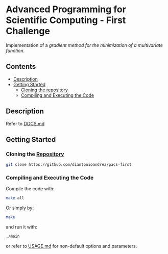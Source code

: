# Advanced Programming for Scientific Computing - First Challenge

Implementation of a *gradient method for the minimization of a multivariate function*.

## Contents

- [Description](#description)
- [Getting Started](#getting-started)
    - [Cloning the repository](#cloning-the-repository)
    - [Compiling and Executing the Code](#compiling-and-executing-the-code)

## Description

Refer to [DOCS.md](./docs/DOCS.md)

## Getting Started

### Cloning the [Repository](https://github.com/diantonioandrea/pacs-first)

```bash
git clone https://github.com/diantonioandrea/pacs-first
```

### Compiling and Executing the Code

Compile the code with:

```bash
make all
```

Or simply by:

```bash
make
```

and run it with:

```bash
./main
```

or refer to [USAGE.md](./docs/USAGE.md) for non-default options and parameters.